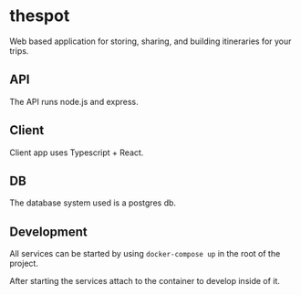 # thespot
Web based application for storing, sharing, and building itineraries for your trips.

## API
The API runs node.js and express.

## Client
Client app uses Typescript + React.

## DB
The database system used is a postgres db.

## Development
All services can be started by using `docker-compose up` in the root of the project. 

After starting the services attach to the container to develop inside of it.

